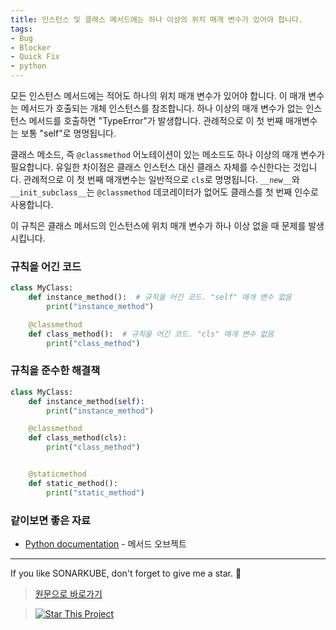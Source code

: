 ```yaml
---
title: 인스턴스 및 클래스 메서드에는 하나 이상의 위치 매개 변수가 있어야 합니다.
tags:
- Bug
- Blocker
- Quick Fix
- python
---
```



모든 인스턴스 메서드에는 적어도 하나의 위치 매개 변수가 있어야 합니다. 이 매개 변수는 메서드가 호출되는 개체 인스턴스를 참조합니다. 하나 이상의 매개 변수가 없는 인스턴스 메서드를 호출하면 "TypeError"가 발생합니다. 관례적으로 이 첫 번째 매개변수는 보통 "self"로 명명됩니다.



클래스 메소드, 즉 `@classmethod` 어노테이션이 있는 메소드도 하나 이상의 매개 변수가 필요합니다. 유일한 차이점은 클래스 인스턴스 대신 클래스 자체를 수신한다는 것입니다. 관례적으로 이 첫 번째 매개변수는 일반적으로 `cls`로 명명됩니다. `__new__`와 `__init_subclass__`는 `@classmethod` 데코레이터가 없어도 클래스를 첫 번째 인수로 사용합니다.

이 규칙은 클래스 메서드의 인스턴스에 위치 매개 변수가 하나 이상 없을 때 문제를 발생시킵니다.

### 규칙을 어긴 코드
```python
class MyClass:
    def instance_method():  # 규칙을 어긴 코드. "self" 매개 변수 없음
        print("instance_method")

    @classmethod
    def class_method():  # 규칙을 어긴 코드. "cls" 매개 변수 없음
        print("class_method")
```
### 규칙을 준수한 해결책
```python
class MyClass:
    def instance_method(self):
        print("instance_method")

    @classmethod
    def class_method(cls):
        print("class_method")


    @staticmethod
    def static_method():
        print("static_method")
```
### 같이보면 좋은 자료
- [Python documentation](https://docs.python.org/3.8/tutorial/classes.html#method-objects) - 메서드 오브젝트


---

If you like SONARKUBE, don't forget to give me a star. :star2:

> [원문으로 바로가기](https://rules.sonarsource.com/python/quickfix/RSPEC-5719)

> [![Star This Project](https://img.shields.io/github/stars/kantabile/sonarkube.svg?label=Stars&style=social)](https://github.com/kantabile/sonarkube)